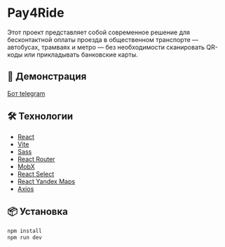 # Pay4Ride

Этот проект представляет собой современное решение для бесконтактной оплаты проезда в общественном транспорте — автобусах, трамваях и метро — без необходимости сканировать QR-коды или прикладывать банковские карты.

## 🚀 Демонстрация

[Бот telegram](https://t.me/pay4ridebot)

## 🛠️ Технологии

- [React](https://reactjs.org/)
- [Vite](https://vite.dev/)
- [Sass](https://sass-lang.com/)
- [React Router](https://reactrouter.com/)
- [MobX](https://mobx.js.org/installation.html)
- [React Select](https://react-select.com/home)
- [React Yandex Maps](https://pbe-react-yandex-maps.vercel.app/en/?ysclid=mbqt3mbjml421162249)
- [Axios](https://axios-http.com/ru/)

## 📦 Установка

```bash
npm install
npm run dev
```

